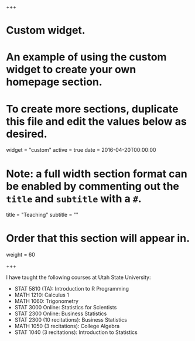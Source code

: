 +++
# Custom widget.
# An example of using the custom widget to create your own homepage section.
# To create more sections, duplicate this file and edit the values below as desired.
widget = "custom"
active = true
date = 2016-04-20T00:00:00

# Note: a full width section format can be enabled by commenting out the `title` and `subtitle` with a `#`.
title = "Teaching"
subtitle = ""

# Order that this section will appear in.
weight = 60

+++

I have taught the following courses at Utah State University:

- STAT 5810 (TA): Introduction to R Programming
- MATH 1210: Calculus 1
- MATH 1060: Trigonometry
- STAT 3000 Online: Statistics for Scientists
- STAT 2300 Online: Business Statistics
- STAT 2300 (10 recitations): Business Statistics
- MATH 1050 (3 recitations): College Algebra
- STAT 1040 (3 recitations): Introduction to Statistics
